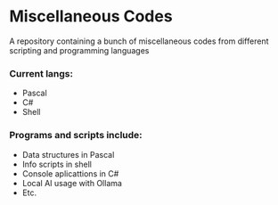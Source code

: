 # Miscellaneous Codes

A repository containing a bunch of miscellaneous codes from different scripting and programming languages

### Current langs:
- Pascal
- C#
- Shell

### Programs and scripts include:
- Data structures in Pascal
- Info scripts in shell
- Console aplicattions in C#
- Local AI usage with Ollama
- Etc.
